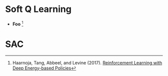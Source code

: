 # Soft Q Learning 
* **Foo** [^Haarnoja_2017]

[^Haarnoja_2017]:  Haarnoja, Tang, Abbeel, and Levine (2017). [Reinforcement Learning with Deep Energy-based Policies](https://arxiv.org/pdf/1702.08165.pdf)

# SAC
